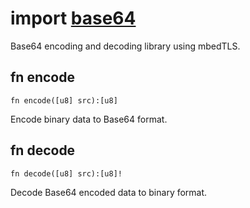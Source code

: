 # import [base64](https://github.com/nature-lang/nature/tree/master/std/base64/main.n)

Base64 encoding and decoding library using mbedTLS.

## fn encode

```
fn encode([u8] src):[u8]
```

Encode binary data to Base64 format.

## fn decode

```
fn decode([u8] src):[u8]!
```

Decode Base64 encoded data to binary format.